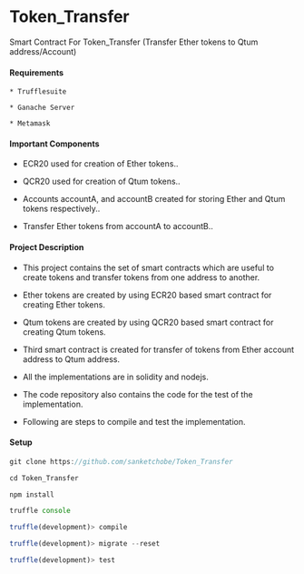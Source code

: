 # Token_Transfer

Smart Contract For Token_Transfer (Transfer Ether tokens to Qtum address/Account)   


#### Requirements
```
* Trufflesuite

* Ganache Server

* Metamask

```


#### Important Components

* ECR20 used for creation of Ether tokens..

* QCR20 used for creation of Qtum tokens..

* Accounts accountA, and accountB created for storing Ether and Qtum tokens respectively..

* Transfer Ether tokens from accountA to accountB..

#### Project Description

* This project contains the set of smart contracts which are useful to create tokens and transfer tokens from one address to another.

* Ether tokens are created by using ECR20 based smart contract for creating Ether tokens.
* Qtum tokens are created by using QCR20 based smart contract for creating Qtum tokens.
* Third smart contract is created for transfer of tokens from Ether account address to Qtum address.
* All the implementations are in solidity and nodejs.
* The code repository also contains the code for the test of the implementation.
* Following are steps to compile and test the implementation. 


#### Setup
```js
git clone https://github.com/sanketchobe/Token_Transfer

cd Token_Transfer

npm install

truffle console

truffle(development)> compile

truffle(development)> migrate --reset

truffle(development)> test
```

